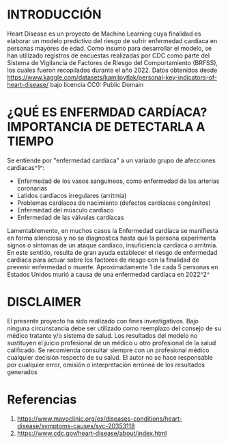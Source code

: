 # INTRODUCCIÓN
Heart Disease es un proyecto de Machine Learning cuya finalidad es elaborar un modelo predictivo del riesgo de sufrir enfermedad cardíaca en personas mayores de edad. Como insumo para desarrollar el modelo, se han utilizado registros de encuestas realizadas por CDC como parte del Sistema de Vigilancia de Factores de Riesgo del Comportamiento (BRFSS), los cuales fueron recopilados durante el año 2022.
Datos obtenidos desde https://www.kaggle.com/datasets/kamilpytlak/personal-key-indicators-of-heart-disease/ bajo licencia CC0: Public Domain

# ¿QUÉ ES ENFERMDAD CARDÍACA? IMPORTANCIA DE DETECTARLA A TIEMPO
Se entiende por "enfermedad cardíaca" a un variado grupo de afecciones cardíacas^1^: 
- Enfermedad de los vasos sanguíneos, como enfermedad de las arterias coronarias
- Latidos cardíacos irregulares (arritmia)
- Problemas cardíacos de nacimiento (defectos cardíacos congénitos)
- Enfermedad del músculo cardíaco
- Enfermedad de las válvulas cardíacas

Lamentablemente, en muchos casos la Enfermedad cardíaca se manifiesta en forma silenciosa y no se diagnostica hasta que la persona experimenta signos o síntomas de un ataque cardíaco, insuficiencia cardíaca o arritmia. En este sentido, resulta de gran ayuda establecer el riesgo de enfermedad cardíaca para actuar sobre los factores de riesgo con la finalidad de prevenir enfermedad o muerte.
Aproximadamente 1 de cada 5 personas en Estados Unidos murió a causa de una enfermedad cardíaca en 2022^2^


# DISCLAIMER
El presente proyecto ha sido realizado con fines investigativos. Bajo ninguna circunstancia debe ser utilizado como reemplazo del consejo de su médico tratante y/o sistema de salud. Los resultados del modelo no sustituyen el juicio profesional de un médico u otro profesional de la salud calificado. Se recomienda consultar siempre con un profesional médico cualquier decisión respecto de su salud. El autor no se hace responsable por cualquier error, omisión o interpretación errónea de los resultados generados

# Referencias
1. https://www.mayoclinic.org/es/diseases-conditions/heart-disease/symptoms-causes/syc-20353118
2. https://www.cdc.gov/heart-disease/about/index.html
